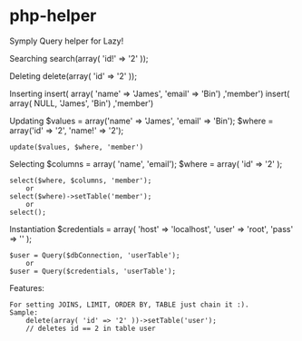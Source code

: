 php-helper
===============

Symply Query helper for Lazy! 

Searching
	search(array( 'id!' => '2' ));

Deleting
	delete(array( 'id' => '2' ));

Inserting
	insert( array( 'name' => 'James', 'email' => 'Bin') ,'member')
	insert( array( NULL, 'James', 'Bin') ,'member')
 
Updating
	$values = array('name' => 'James', 'email' => 'Bin');
	$where = array('id' => '2', 'name!' => '2');

	update($values, $where, 'member')

Selecting
	$columns = array( 'name', 'email');
	$where = array( 'id' => '2' );

	select($where, $columns, 'member'); 
		or 
	select($where)->setTable('member'); 
		or 
	select();

Instantiation
	$credentials = array(
		'host' => 'localhost',
		'user' => 'root',
		'pass' => ''
	);

	$user = Query($dbConnection, 'userTable');
		or
	$user = Query($credentials, 'userTable');

Features:

	For setting JOINS, LIMIT, ORDER BY, TABLE just chain it :).
	Sample:
		delete(array( 'id' => '2' ))->setTable('user');
		// deletes id == 2 in table user
